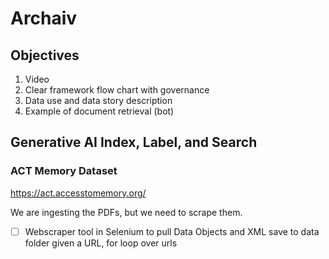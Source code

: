 # Archaiv

## Objectives
1. Video
2. Clear framework flow chart with governance
3. Data use and data story description
4. Example of document retrieval (bot)

## Generative AI Index, Label, and Search

### ACT Memory Dataset
https://act.accesstomemory.org/

We are ingesting the PDFs, but we need to scrape them.

- [ ] Webscraper tool in Selenium to pull Data Objects and XML save to data folder given a URL, for loop over urls

